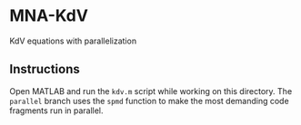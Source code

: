# MNA-KdV
KdV equations with parallelization

## Instructions

Open MATLAB and run the `kdv.m` script while working on this directory.
The `parallel` branch uses the `spmd` function to make the most demanding code fragments run in parallel.
